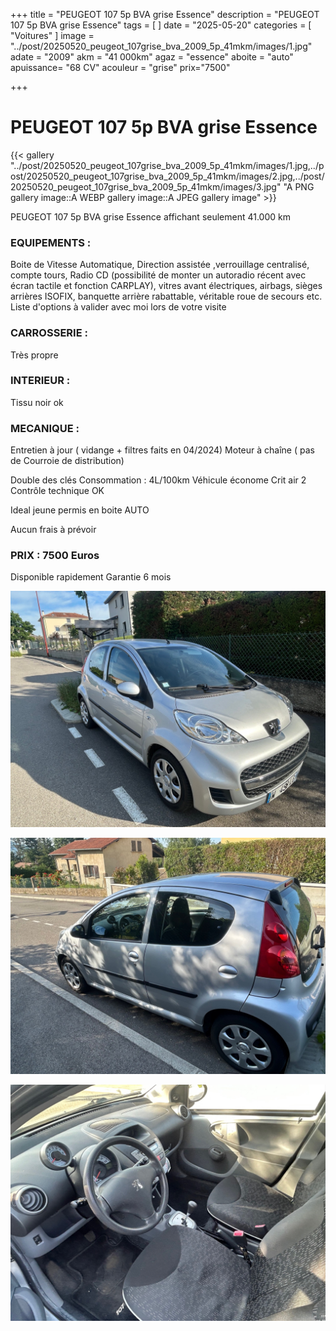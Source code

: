 +++
title = "PEUGEOT 107 5p BVA grise Essence"
description = "PEUGEOT 107 5p BVA grise Essence"
tags = [
]
date = "2025-05-20"
categories = [
    "Voitures"
]
image = "../post/20250520_peugeot_107grise_bva_2009_5p_41mkm/images/1.jpg"
adate = "2009"
akm = "41 000km"
agaz = "essence"
aboite = "auto"
apuissance= "68 CV"
acouleur = "grise"
prix="7500"

+++

# PEUGEOT 107 5p BVA grise Essence

{{< gallery  "../post/20250520_peugeot_107grise_bva_2009_5p_41mkm/images/1.jpg,../post/20250520_peugeot_107grise_bva_2009_5p_41mkm/images/2.jpg,../post/20250520_peugeot_107grise_bva_2009_5p_41mkm/images/3.jpg" "A PNG gallery image::A WEBP gallery image::A JPEG gallery image" >}}
 


PEUGEOT 107 5p BVA grise Essence  affichant seulement 41.000 km 


### EQUIPEMENTS :
Boite de Vitesse Automatique, Direction assistée ,verrouillage centralisé, compte tours, Radio CD (possibilité de monter un autoradio récent avec écran tactile et fonction CARPLAY), vitres avant électriques, airbags, sièges arrières ISOFIX, banquette arrière rabattable, véritable roue de secours etc.
Liste d'options à valider avec moi lors de votre visite


### CARROSSERIE :
Très propre


### INTERIEUR :
Tissu noir ok

### MECANIQUE :
Entretien à jour ( vidange + filtres faits en 04/2024)
Moteur à chaîne ( pas de Courroie de distribution)


Double des clés
Consommation : 4L/100km
Véhicule économe
Crit air 2
Contrôle technique OK 

Ideal jeune permis en boite AUTO


Aucun frais à prévoir


### PRIX : 7500 Euros

Disponible rapidement
Garantie 6 mois

<!-- more -->


![](images/1.jpg)

![](images/2.jpg)

![](images/3.jpg)

